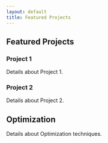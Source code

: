 ```yaml
---
layout: default
title: Featured Projects
---
```


## Featured Projects

### Project 1
Details about Project 1.

### Project 2
Details about Project 2.

## Optimization

Details about Optimization techniques.

